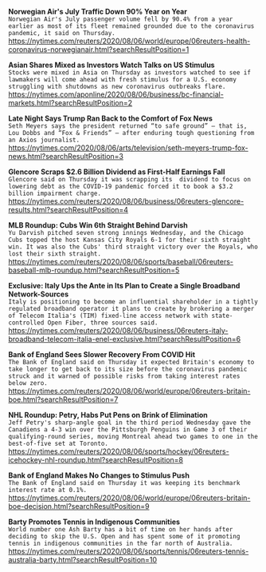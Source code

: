**Norwegian Air's July Traffic Down 90% Year on Year**\
`Norwegian Air's July passenger volume fell by 90.4% from a year earlier as most of its fleet remained grounded due to the coronavirus pandemic, it said on Thursday.`\
https://nytimes.com/reuters/2020/08/06/world/europe/06reuters-health-coronavirus-norwegianair.html?searchResultPosition=1

**Asian Shares Mixed as Investors Watch Talks on US Stimulus**\
`Stocks were mixed in Asia on Thursday as investors watched to see if lawmakers will come ahead with fresh stimulus for a U.S. economy struggling with shutdowns as new coronavirus outbreaks flare. `\
https://nytimes.com/aponline/2020/08/06/business/bc-financial-markets.html?searchResultPosition=2

**Late Night Says Trump Ran Back to the Comfort of Fox News**\
`Seth Meyers says the president returned “to safe ground” — that is, Lou Dobbs and “Fox & Friends” — after enduring tough questioning from an Axios journalist.`\
https://nytimes.com/2020/08/06/arts/television/seth-meyers-trump-fox-news.html?searchResultPosition=3

**Glencore Scraps $2.6 Billion Dividend as First-Half Earnings Fall**\
`Glencore said on Thursday it was scrapping its  dividend to focus on lowering debt as the COVID-19 pandemic forced it to book a $3.2 billion impairment charge.`\
https://nytimes.com/reuters/2020/08/06/business/06reuters-glencore-results.html?searchResultPosition=4

**MLB Roundup: Cubs Win 6th Straight Behind Darvish**\
`Yu Darvish pitched seven strong innings Wednesday, and the Chicago Cubs topped the host Kansas City Royals 6-1 for their sixth straight win. It was also the Cubs' third straight victory over the Royals, who lost their sixth straight.`\
https://nytimes.com/reuters/2020/08/06/sports/baseball/06reuters-baseball-mlb-roundup.html?searchResultPosition=5

**Exclusive: Italy Ups the Ante in Its Plan to Create a Single Broadband Network-Sources**\
`Italy is positioning to become an influential shareholder in a tightly regulated broadband operator it plans to create by brokering a merger of Telecom Italia's (TIM) fixed-line access network with state-controlled Open Fiber, three sources said.`\
https://nytimes.com/reuters/2020/08/06/business/06reuters-italy-broadband-telecom-italia-enel-exclusive.html?searchResultPosition=6

**Bank of England Sees Slower Recovery From COVID Hit**\
`The Bank of England said on Thursday it expected Britain's economy to take longer to get back to its size before the coronavirus pandemic struck and it warned of possible risks from taking interest rates below zero.`\
https://nytimes.com/reuters/2020/08/06/world/europe/06reuters-britain-boe.html?searchResultPosition=7

**NHL Roundup: Petry, Habs Put Pens on Brink of Elimination**\
`Jeff Petry's sharp-angle goal in the third period Wednesday gave the Canadiens a 4-3 win over the Pittsburgh Penguins in Game 3 of their qualifying-round series, moving Montreal ahead two games to one in the best-of-five set at Toronto.`\
https://nytimes.com/reuters/2020/08/06/sports/hockey/06reuters-icehockey-nhl-roundup.html?searchResultPosition=8

**Bank of England Makes No Changes to Stimulus Push**\
`The Bank of England said on Thursday it was keeping its benchmark interest rate at 0.1%.`\
https://nytimes.com/reuters/2020/08/06/world/europe/06reuters-britain-boe-decision.html?searchResultPosition=9

**Barty Promotes Tennis in Indigenous Communities**\
`World number one Ash Barty has a bit of time on her hands after deciding to skip the U.S. Open and has spent some of it promoting tennis in indigenous communities in the far north of Australia. `\
https://nytimes.com/reuters/2020/08/06/sports/tennis/06reuters-tennis-australia-barty.html?searchResultPosition=10

